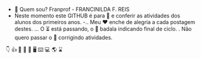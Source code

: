 -  👋 Quem sou? Franprof - FRANCINILDA F. REIS
-  Neste momento este GITHUB é para 👀 e conferir as atividades dos alunos dos primeiros anos.
-.. Meu ❤️ enche de alegria a cada postagem destes.
... O ⏳ está passando, o 🔔 badala indicando final de ciclo.
. Não quero passar o 🎄 corrigindo atividades.



<!---
Franprof/Franprof is a ✨ special ✨ repository because its `README.md` (this file) appears on your GitHub profile.
You can click the Preview link to take a look at your changes.
--->
👇 👍 👏 🥳 🥈 🖥️ ⌨️ 💻 🌎  ⌛ 
